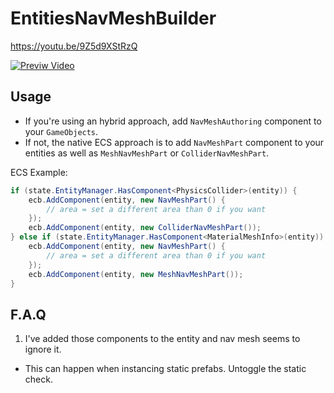 # EntitiesNavMeshBuilder

https://youtu.be/9Z5d9XStRzQ

<a href="https://youtu.be/9Z5d9XStRzQ" target="_blank">
 <img src="https://github.com/bustedbunny/EntitiesNavMeshBuilder/assets/30902981/f3bd9dea-e9eb-474c-ae6b-0f4c86ddc98b" alt="Previw Video" />
</a>

## Usage

- If you're using an hybrid approach, add `NavMeshAuthoring` component to your `GameObjects`.
- If not, the native ECS approach is to add `NavMeshPart` component to your entities as well as `MeshNavMeshPart` or `ColliderNavMeshPart`.

ECS Example:
```c#
if (state.EntityManager.HasComponent<PhysicsCollider>(entity)) {
    ecb.AddComponent(entity, new NavMeshPart() { 
        // area = set a different area than 0 if you want
    });
    ecb.AddComponent(entity, new ColliderNavMeshPart());
} else if (state.EntityManager.HasComponent<MaterialMeshInfo>(entity)) {
    ecb.AddComponent(entity, new NavMeshPart() { 
        // area = set a different area than 0 if you want
    });
    ecb.AddComponent(entity, new MeshNavMeshPart());
}
```

## F.A.Q

1. I've added those components to the entity and nav mesh seems to ignore it.
- This can happen when instancing static prefabs. Untoggle the static check.